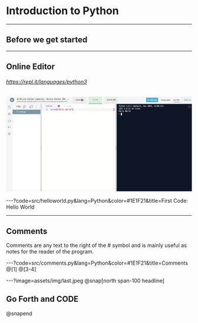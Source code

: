 # Introduction to Python

---
## Before we get started

---
## Online Editor
###### https://repl.it/languages/python3
![](assets/img/replit.png)

---?code=src/helloworld.py&lang=Python&color=#1E1F21&title=First Code: Hello World

---
## Comments
Comments are any text to the right of the # symbol and is mainly useful as notes for the reader of the program.

---?code=src/comments.py&lang=Python&color=#1E1F21&title=Comments
@[1]
@[3-4]

---?image=assets/img/last.jpeg
@snap[north span-100 headline]
## Go Forth and CODE
@snapend
